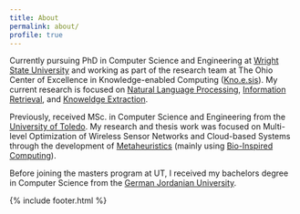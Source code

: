 ```yaml
---
title: About
permalink: about/
profile: true
---
```


Currently pursuing PhD in Computer Science and Engineering at [Wright State University][wsu] and working as part of the research team at The Ohio Center of Excellence in Knowledge-enabled Computing ([Kno.e.sis][knoesis]). My current research is focused on [Natural Language Processing][nlp], [Information Retrieval][ir], and [Knoweldge Extraction][ke].

Previously, received MSc. in Computer Science and Engineering from the [University of Toledo][ut]. My research and thesis work was focused on Multi-level Optimization of Wireless Sensor Networks and Cloud-based Systems through the development of [Metaheuristics][metah] (mainly using [Bio-Inspired Computing][biocom]).

Before joining the masters program at UT, I received my bachelors degree in Computer Science from the [German Jordanian University][gju].

{% include footer.html %}

[wsu]: http://link.hussein.space/wrighb352
[knoesis]: http://link.hussein.space/knoes1df2
[ut]: http://link.hussein.space/unive5a33
[metah]: http://link.hussein.space/metahde81
[biocom]: http://link.hussein.space/bioinfd17
[gju]: http://link.hussein.space/germa8ae8
[nlp]: https://en.wikipedia.org/wiki/Natural_language_processing
[ir]: https://en.wikipedia.org/wiki/Information_retrieval
[ke]: https://en.wikipedia.org/wiki/Knowledge_extraction

